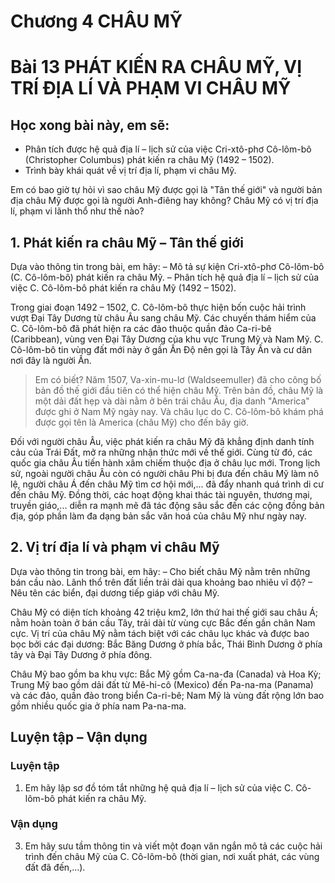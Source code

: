 # Chương 4 CHÂU MỸ

# Bài 13 PHÁT KIẾN RA CHÂU MỸ, VỊ TRÍ ĐỊA LÍ VÀ PHẠM VI CHÂU MỸ

## Học xong bài này, em sẽ:
- Phân tích được hệ quả địa lí – lịch sử của việc Cri-xtô-phơ Cô-lôm-bô (Christopher Columbus) phát kiến ra châu Mỹ (1492 – 1502).
- Trình bày khái quát về vị trí địa lí, phạm vi châu Mỹ.

Em có bao giờ tự hỏi vì sao châu Mỹ được gọi là "Tân thế giới" và người bản địa châu Mỹ được gọi là người Anh-điêng hay không? Châu Mỹ có vị trí địa lí, phạm vi lãnh thổ như thế nào?

## 1. Phát kiến ra châu Mỹ – Tân thế giới

Dựa vào thông tin trong bài, em hãy:
– Mô tả sự kiện Cri-xtô-phơ Cô-lôm-bô (C. Cô-lôm-bô) phát kiến ra châu Mỹ.
– Phân tích hệ quả địa lí – lịch sử của việc C. Cô-lôm-bô phát kiến ra châu Mỹ (1492 – 1502).

Trong giai đoạn 1492 – 1502, C. Cô-lôm-bô thực hiện bốn cuộc hải trình vượt Đại Tây Dương từ châu Âu sang châu Mỹ. Các chuyến thám hiểm của C. Cô-lôm-bô đã phát hiện ra các đảo thuộc quần đảo Ca-ri-bê (Caribbean), vùng ven Đại Tây Dương của khu vực Trung Mỹ và Nam Mỹ. C. Cô-lôm-bô tin vùng đất mới này ở gần Ấn Độ nên gọi là Tây Ấn và cư dân nơi đây là người Ấn.

> Em có biết?
> Năm 1507, Va-xin-mu-lơ (Waldseemuller) đã cho công bố bản đồ thế giới đầu tiên có thể hiện châu Mỹ.
> Trên bản đồ, châu Mỹ là một dải đất hẹp và dài nằm ở bên trái châu Âu, địa danh "America" được ghi ở Nam Mỹ ngày nay. Và châu lục do C. Cô-lôm-bô khám phá được gọi tên là America (châu Mỹ) cho đến bây giờ.

Đối với người châu Âu, việc phát kiến ra châu Mỹ đã khẳng định danh tính cảu của Trái Đất, mở ra những nhận thức mới về thế giới. Cùng từ đó, các quốc gia châu Âu tiến hành xâm chiếm thuộc địa ở châu lục mới. Trong lịch sử, ngoài người châu Âu còn có người châu Phi bị đưa đến châu Mỹ làm nô lệ, người châu Á đến châu Mỹ tìm cơ hội mới,... đã đẩy nhanh quá trình di cư đến châu Mỹ. Đồng thời, các hoạt động khai thác tài nguyên, thương mại, truyền giáo,... diễn ra mạnh mẽ đã tác động sâu sắc đến các cộng đồng bản địa, góp phần làm đa dạng bản sắc văn hoá của châu Mỹ như ngày nay.

## 2. Vị trí địa lí và phạm vi châu Mỹ

Dựa vào thông tin trong bài, em hãy:
– Cho biết châu Mỹ nằm trên những bán cầu nào. Lãnh thổ trên đất liền trải dài qua khoảng bao nhiêu vĩ độ?
– Nêu tên các biển, đại dương tiếp giáp với châu Mỹ.

Châu Mỹ có diện tích khoảng 42 triệu km2, lớn thứ hai thế giới sau châu Á; nằm hoàn toàn ở bán cầu Tây, trải dài từ vùng cực Bắc đến gần chân Nam cực. Vị trí của châu Mỹ nằm tách biệt với các châu lục khác và được bao bọc bởi các đại dương: Bắc Băng Dương ở phía bắc, Thái Bình Dương ở phía tây và Đại Tây Dương ở phía đông.

Châu Mỹ bao gồm ba khu vực: Bắc Mỹ gồm Ca-na-đa (Canada) và Hoa Kỳ; Trung Mỹ bao gồm dải đất từ Mê-hi-cô (Mexico) đến Pa-na-ma (Panama) và các đảo, quần đảo trong biển Ca-ri-bê; Nam Mỹ là vùng đất rộng lớn bao gồm nhiều quốc gia ở phía nam Pa-na-ma.

## Luyện tập – Vận dụng

### Luyện tập

1. Em hãy lập sơ đồ tóm tắt những hệ quả địa lí – lịch sử của việc C. Cô-lôm-bô phát kiến ra châu Mỹ.

### Vận dụng

3. Em hãy sưu tầm thông tin và viết một đoạn văn ngắn mô tả các cuộc hải trình đến châu Mỹ của C. Cô-lôm-bô (thời gian, nơi xuất phát, các vùng đất đã đến,...).

